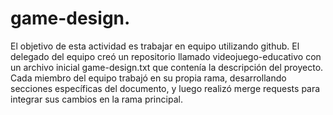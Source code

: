 # game-design.

El objetivo de esta actividad es trabajar en equipo utilizando github. El delegado del equipo creó un repositorio llamado videojuego-educativo con un archivo inicial game-design.txt que contenía la descripción del proyecto. Cada miembro del equipo trabajó en su propia rama, desarrollando secciones específicas del documento, y luego realizó merge requests para integrar sus cambios en la rama principal.
